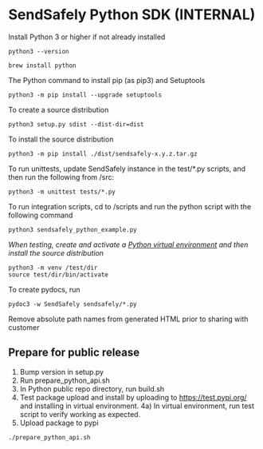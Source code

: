 # SendSafely Python SDK (INTERNAL)
Install Python 3 or higher if not already installed
```
python3 --version
```
```
brew install python
```
The Python command to install pip (as pip3) and Setuptools
```
python3 -m pip install --upgrade setuptools
```
To create a source distribution
```
python3 setup.py sdist --dist-dir=dist
```
To install the source distribution
```
python3 -m pip install ./dist/sendsafely-x.y.z.tar.gz
```
To run unittests, update SendSafely instance in the test/*.py scripts, and then run the following from /src:
```
python3 -m unittest tests/*.py
```
To run integration scripts, cd to /scripts and run the python script with the following command
```
python3 sendsafely_python_example.py
```
_When testing, create and activate a [Python virtual environment](https://docs.python.org/3/tutorial/venv.html) and then install the source distribution_
```
python3 -m venv /test/dir
source test/dir/bin/activate
```
To create pydocs, run
```
pydoc3 -w SendSafely sendsafely/*.py
```
Remove absolute path names from generated HTML prior to sharing with customer

## Prepare for public release
1) Bump version in setup.py
2) Run prepare_python_api.sh
3) In Python public repo directory, run build.sh
4) Test package upload and install by uploading to https://test.pypi.org/ and installing in virtual environment. 
4a) In virtual environment, run test script to verify working as expected.
5) Upload package to pypi
 
```buildoutcfg
./prepare_python_api.sh
```

